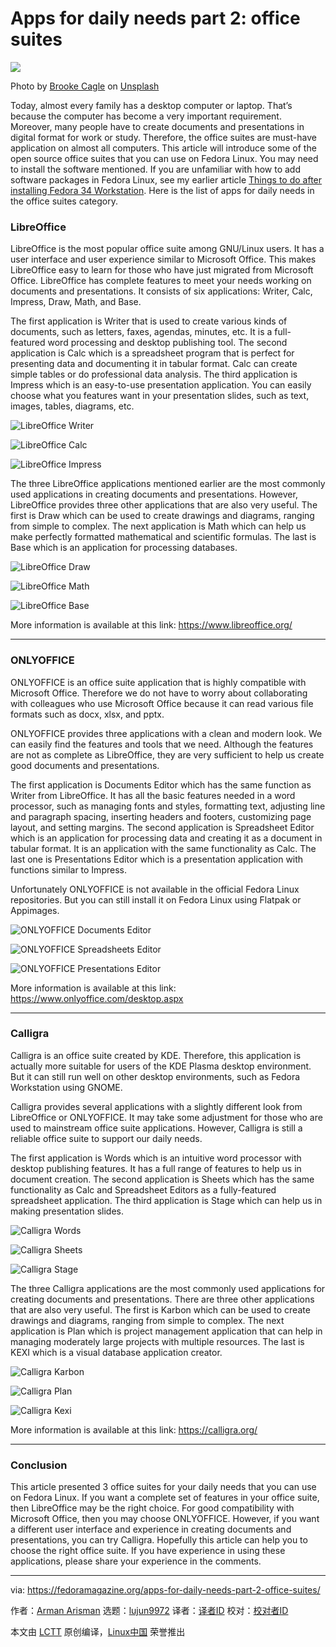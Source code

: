 [#]: subject: (Apps for daily needs part 2: office suites)
[#]: via: (https://fedoramagazine.org/apps-for-daily-needs-part-2-office-suites/)
[#]: author: (Arman Arisman https://fedoramagazine.org/author/armanwu/)
[#]: collector: (lujun9972)
[#]: translator: ( )
[#]: reviewer: ( )
[#]: publisher: ( )
[#]: url: ( )

Apps for daily needs part 2: office suites
======

![][1]

Photo by [Brooke Cagle][2] on [Unsplash][3]

Today, almost every family has a desktop computer or laptop. That’s because the computer has become a very important requirement. Moreover, many people have to create documents and presentations in digital format for work or study. Therefore, the office suites are must-have application on almost all computers. This article will introduce some of the open source office suites that you can use on Fedora Linux. You may need to install the software mentioned. If you are unfamiliar with how to add software packages in Fedora Linux, see my earlier article [Things to do after installing Fedora 34 Workstation][4]. Here is the list of apps for daily needs in the office suites category.

### LibreOffice

LibreOffice is the most popular office suite among GNU/Linux users. It has a user interface and user experience similar to Microsoft Office. This makes LibreOffice easy to learn for those who have just migrated from Microsoft Office. LibreOffice has complete features to meet your needs working on documents and presentations. It consists of six applications: Writer, Calc, Impress, Draw, Math, and Base.

The first application is Writer that is used to create various kinds of documents, such as letters, faxes, agendas, minutes, etc. It is a full-featured word processing and desktop publishing tool. The second application is Calc which is a spreadsheet program that is perfect for presenting data and documenting it in tabular format. Calc can create simple tables or do professional data analysis. The third application is Impress which is an easy-to-use presentation application. You can easily choose what you features want in your presentation slides, such as text, images, tables, diagrams, etc.

![LibreOffice Writer][5]

![LibreOffice Calc][6]

![LibreOffice Impress][7]

The three LibreOffice applications mentioned earlier are the most commonly used applications in creating documents and presentations. However, LibreOffice provides three other applications that are also very useful. The first is Draw which can be used to create drawings and diagrams, ranging from simple to complex. The next application is Math which can help us make perfectly formatted mathematical and scientific formulas. The last is Base which is an application for processing databases.

![LibreOffice Draw][8]

![LibreOffice Math][9]

![LibreOffice Base][10]

More information is available at this link: <https://www.libreoffice.org/>

* * *

### ONLYOFFICE

ONLYOFFICE is an office suite application that is highly compatible with Microsoft Office. Therefore we do not have to worry about collaborating with colleagues who use Microsoft Office because it can read various file formats such as docx, xlsx, and pptx.

ONLYOFFICE provides three applications with a clean and modern look. We can easily find the features and tools that we need. Although the features are not as complete as LibreOffice, they are very sufficient to help us create good documents and presentations.

The first application is Documents Editor which has the same function as Writer from LibreOffice. It has all the basic features needed in a word processor, such as managing fonts and styles, formatting text, adjusting line and paragraph spacing, inserting headers and footers, customizing page layout, and setting margins. The second application is Spreadsheet Editor which is an application for processing data and creating it as a document in tabular format. It is an application with the same functionality as Calc. The last one is Presentations Editor which is a presentation application with functions similar to Impress.

Unfortunately ONLYOFFICE is not available in the official Fedora Linux repositories. But you can still install it on Fedora Linux using Flatpak or Appimages.

![ONLYOFFICE Documents Editor][11]

![ONLYOFFICE Spreadsheets Editor][12]

![ONLYOFFICE Presentations Editor][13]

More information is available at this link: <https://www.onlyoffice.com/desktop.aspx>

* * *

### Calligra

Calligra is an office suite created by KDE. Therefore, this application is actually more suitable for users of the KDE Plasma desktop environment. But it can still run well on other desktop environments, such as Fedora Workstation using GNOME.

Calligra provides several applications with a slightly different look from LibreOffice or ONLYOFFICE. It may take some adjustment for those who are used to mainstream office suite applications. However, Calligra is still a reliable office suite to support our daily needs.

The first application is Words which is an intuitive word processor with desktop publishing features. It has a full range of features to help us in document creation. The second application is Sheets which has the same functionality as Calc and Spreadsheet Editors as a fully-featured spreadsheet application. The third application is Stage which can help us in making presentation slides.

![Calligra Words][14]

![Calligra Sheets][15]

![Calligra Stage][16]

The three Calligra applications are the most commonly used applications for creating documents and presentations. There are three other applications that are also very useful. The first is Karbon which can be used to create drawings and diagrams, ranging from simple to complex. The next application is Plan which is project management application that can help in managing moderately large projects with multiple resources. The last is KEXI which is a visual database application creator.

![Calligra Karbon][17]

![Calligra Plan][18]

![Calligra Kexi][19]

More information is available at this link: <https://calligra.org/>

* * *

### Conclusion

This article presented 3 office suites for your daily needs that you can use on Fedora Linux. If you want a complete set of features in your office suite, then LibreOffice may be the right choice. For good compatibility with Microsoft Office, then you may choose ONLYOFFICE. However, if you want a different user interface and experience in creating documents and presentations, you can try Calligra. Hopefully this article can help you to choose the right office suite. If you have experience in using these applications, please share your experience in the comments.

--------------------------------------------------------------------------------

via: https://fedoramagazine.org/apps-for-daily-needs-part-2-office-suites/

作者：[Arman Arisman][a]
选题：[lujun9972][b]
译者：[译者ID](https://github.com/译者ID)
校对：[校对者ID](https://github.com/校对者ID)

本文由 [LCTT](https://github.com/LCTT/TranslateProject) 原创编译，[Linux中国](https://linux.cn/) 荣誉推出

[a]: https://fedoramagazine.org/author/armanwu/
[b]: https://github.com/lujun9972
[1]: https://fedoramagazine.org/wp-content/uploads/2021/07/FedoraMagz-Apps-2-Office-816x345.jpg
[2]: https://unsplash.com/@brookecagle?utm_source=unsplash&utm_medium=referral&utm_content=creditCopyText
[3]: https://unsplash.com/s/photos/meeting-on-cafe-computer?utm_source=unsplash&utm_medium=referral&utm_content=creditCopyText
[4]: https://fedoramagazine.org/things-to-do-after-installing-fedora-34-workstation/
[5]: https://fedoramagazine.org/wp-content/uploads/2021/07/office-libre-writer-1-1024x575.png
[6]: https://fedoramagazine.org/wp-content/uploads/2021/07/office-libre-calc-1-1024x575.png
[7]: https://fedoramagazine.org/wp-content/uploads/2021/07/office-libre-impress-1-1024x575.png
[8]: https://fedoramagazine.org/wp-content/uploads/2021/07/office-libre-draw-1-1024x575.png
[9]: https://fedoramagazine.org/wp-content/uploads/2021/07/office-libre-math-1-1024x575.png
[10]: https://fedoramagazine.org/wp-content/uploads/2021/07/office-libre-base-1-1024x575.png
[11]: https://fedoramagazine.org/wp-content/uploads/2021/07/office-only-doc-1024x575.png
[12]: https://fedoramagazine.org/wp-content/uploads/2021/07/office-only-sheet-1024x575.png
[13]: https://fedoramagazine.org/wp-content/uploads/2021/07/office-only-presentation-1024x575.png
[14]: https://fedoramagazine.org/wp-content/uploads/2021/07/office-calligra-words-1024x575.png
[15]: https://fedoramagazine.org/wp-content/uploads/2021/07/office-calligra-sheets-1024x575.png
[16]: https://fedoramagazine.org/wp-content/uploads/2021/07/office-calligra-stage-1024x575.png
[17]: https://fedoramagazine.org/wp-content/uploads/2021/07/office-calligra-karbon-1-1024x575.png
[18]: https://fedoramagazine.org/wp-content/uploads/2021/07/office-calligra-plan-1024x575.png
[19]: https://fedoramagazine.org/wp-content/uploads/2021/07/office-calligra-kexi-1024x575.png
